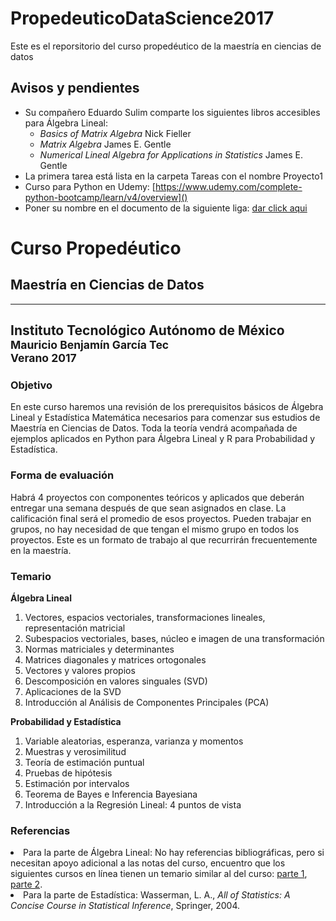 # PropedeuticoDataScience2017
Este es el reporsitorio del curso propedéutico de la maestría en ciencias de datos

## Avisos y pendientes

* Su compañero Eduardo Sulim comparte los siguientes libros accesibles para Álgebra Lineal:
  + *Basics of Matrix Algebra* Nick Fieller
  + *Matrix Algebra* James E. Gentle
  + *Numerical Lineal Algebra for Applications in Statistics*  James E. Gentle
* La primera tarea está lista en la carpeta Tareas con el nombre Proyecto1
* Curso para Python en Udemy: [https://www.udemy.com/complete-python-bootcamp/learn/v4/overview]()
* Poner su nombre en el documento de la siguiente liga: [dar click aqui](https://docs.google.com/spreadsheets/d/1RtzFZ73s80qoZVTVfJCsHzei0hkLeEyv179NqUZ9uD0/edit?usp=sharing)


<h1>Curso Propedéutico</h1>
<h2>Maestría en Ciencias de Datos</h2>
<hr/>
<h2>Instituto Tecnológico Autónomo de México<br/><small>
Mauricio Benjamín García Tec</small><br/><small>Verano 2017</small></h3>
<h3> Objetivo</h3>
<p>
  En este curso haremos una revisión de los prerequisitos básicos de Álgebra Lineal y Estadística Matemática necesarios para comenzar sus estudios de Maestría en Ciencias de Datos. Toda la teoría vendrá acompañada de ejemplos aplicados en Python para Álgebra Lineal y R para Probabilidad y Estadística.
</p>
<h3>Forma de evaluación</h3>
<p>
  Habrá 4 proyectos con componentes teóricos y aplicados que deberán entregar una semana después de que sean asignados en clase. La calificación final será el promedio de esos proyectos. Pueden trabajar en grupos, no hay necesidad de que tengan el mismo grupo en todos los proyectos. Este es un formato de trabajo al que recurrirán frecuentemente en la maestría.
</p>
<h3>Temario</h3>
<strong>Álgebra Lineal</strong>
<ol>
  <li>Vectores, espacios vectoriales, transformaciones lineales, representación matricial</li>
  <li>Subespacios vectoriales, bases, núcleo e imagen de una transformación</li>
  <li>Normas matriciales y determinantes</li>
  <li>Matrices diagonales y matrices ortogonales</li>
  <li>Vectores y valores propios</li>
  <li>Descomposición en valores singuales (SVD)</li>
  <li>Aplicaciones de la SVD</li>
  <li>Introducción al Análisis de Componentes Principales (PCA)</li>
</ol>
<strong>Probabilidad y Estadística</strong>
<ol>
    <li>Variable aleatorias, esperanza, varianza y momentos</li> 
    <li>Muestras y verosimilitud</li>
    <li>Teoría de estimación puntual</li>
    <li>Pruebas de hipótesis</li>      
    <li>Estimación por intervalos</li>
    <li>Teorema de Bayes e Inferencia Bayesiana</li>
    <li>Introducción a la Regresión Lineal: 4 puntos de vista</li>
</ol>
<h3>Referencias</h3>
<ui>
  <li>Para la parte de Álgebra Lineal: No hay referencias bibliográficas, pero si necesitan apoyo adicional a las notas del curso, encuentro que los siguientes cursos en línea tienen un temario similar al del curso: <a href="http://tinyurl.com/y77qyt8h">parte 1</a>, <a href="http://tinyurl.com/yd6mv977">parte 2</a>.</li>
  <li>Para la parte de Estadística: Wasserman, L. A., <em>All of Statistics: A Concise Course in Statistical Inference</em>, Springer, 2004.</li>
</ui>